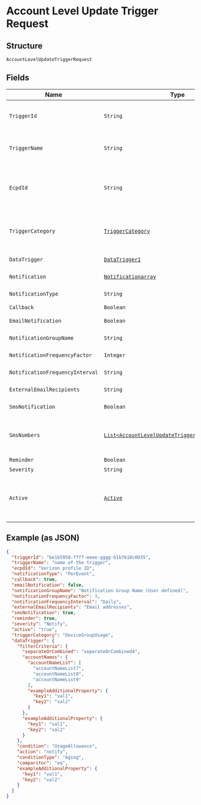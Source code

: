 
# Account Level Update Trigger Request

## Structure

`AccountLevelUpdateTriggerRequest`

## Fields

| Name | Type | Tags | Description | Getter | Setter |
|  --- | --- | --- | --- | --- | --- |
| `TriggerId` | `String` | Optional | The system assigned UUID of the trigger | String getTriggerId() | setTriggerId(String triggerId) |
| `TriggerName` | `String` | Optional | The user defined name of the trigger | String getTriggerName() | setTriggerName(String triggerName) |
| `EcpdId` | `String` | Optional | The Enterprise Customer Profile Database ID | String getEcpdId() | setEcpdId(String ecpdId) |
| `TriggerCategory` | [`TriggerCategory`](../../doc/models/trigger-category.md) | Optional | The type of trigger being created or modified | TriggerCategory getTriggerCategory() | setTriggerCategory(TriggerCategory triggerCategory) |
| `DataTrigger` | [`DataTrigger1`](../../doc/models/data-trigger-1.md) | Optional | - | DataTrigger1 getDataTrigger() | setDataTrigger(DataTrigger1 dataTrigger) |
| `Notification` | [`Notificationarray`](../../doc/models/notificationarray.md) | Optional | - | Notificationarray getNotification() | setNotification(Notificationarray notification) |
| `NotificationType` | `String` | Optional | - | String getNotificationType() | setNotificationType(String notificationType) |
| `Callback` | `Boolean` | Optional | - | Boolean getCallback() | setCallback(Boolean callback) |
| `EmailNotification` | `Boolean` | Optional | - | Boolean getEmailNotification() | setEmailNotification(Boolean emailNotification) |
| `NotificationGroupName` | `String` | Optional | - | String getNotificationGroupName() | setNotificationGroupName(String notificationGroupName) |
| `NotificationFrequencyFactor` | `Integer` | Optional | - | Integer getNotificationFrequencyFactor() | setNotificationFrequencyFactor(Integer notificationFrequencyFactor) |
| `NotificationFrequencyInterval` | `String` | Optional | - | String getNotificationFrequencyInterval() | setNotificationFrequencyInterval(String notificationFrequencyInterval) |
| `ExternalEmailRecipients` | `String` | Optional | - | String getExternalEmailRecipients() | setExternalEmailRecipients(String externalEmailRecipients) |
| `SmsNotification` | `Boolean` | Optional | - | Boolean getSmsNotification() | setSmsNotification(Boolean smsNotification) |
| `SmsNumbers` | [`List<AccountLevelUpdateTriggerRequestSmsNumbers>`](../../doc/models/containers/account-level-update-trigger-request-sms-numbers.md) | Optional | This is List of a container for any-of cases. | List<AccountLevelUpdateTriggerRequestSmsNumbers> getSmsNumbers() | setSmsNumbers(List<AccountLevelUpdateTriggerRequestSmsNumbers> smsNumbers) |
| `Reminder` | `Boolean` | Optional | - | Boolean getReminder() | setReminder(Boolean reminder) |
| `Severity` | `String` | Optional | - | String getSeverity() | setSeverity(String severity) |
| `Active` | [`Active`](../../doc/models/active.md) | Optional | A flag to indicate of the trigger is active, true, or not, false | Active getActive() | setActive(Active active) |

## Example (as JSON)

```json
{
  "triggerId": "be1b5958-ffff-eeee-gggg-b1b7618c0035",
  "triggerName": "name of the trigger",
  "ecpdId": "Verizon profile ID",
  "notificationType": "PerEvent",
  "callback": true,
  "emailNotification": false,
  "notificationGroupName": "Notification Group Name (User defined)",
  "notificationFrequencyFactor": 3,
  "notificationFrequencyInterval": "Daily",
  "externalEmailRecipients": "Email addresses",
  "smsNotification": true,
  "reminder": true,
  "severity": "Notify",
  "active": "true",
  "triggerCategory": "DeviceGroupUsage",
  "dataTrigger": {
    "filterCriteria": {
      "separateOrCombined": "separateOrCombined4",
      "accountNames": {
        "accountNameList": [
          "accountNameList7",
          "accountNameList8",
          "accountNameList9"
        ],
        "exampleAdditionalProperty": {
          "key1": "val1",
          "key2": "val2"
        }
      },
      "exampleAdditionalProperty": {
        "key1": "val1",
        "key2": "val2"
      }
    },
    "condition": "UsageAllowance",
    "action": "notify",
    "conditionType": "Aging",
    "comparitor": "eq",
    "exampleAdditionalProperty": {
      "key1": "val1",
      "key2": "val2"
    }
  }
}
```

